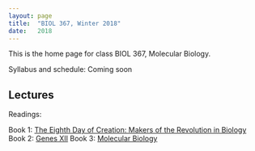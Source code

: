 ```yaml
---
layout: page
title:  "BIOL 367, Winter 2018"
date:   2018
---
```

This is the home page for class BIOL 367, Molecular Biology.

Syllabus and schedule: Coming soon

## Lectures

Readings:

Book 1: [The Eighth Day of Creation: Makers of the Revolution in Biology](https://www.amazon.com/Eighth-Day-Creation-Revolution-Commemorative/dp/0879694785)
Book 2: [Genes XII](https://www.amazon.com/Lewins-GENES-XII-Jocelyn-Krebs/dp/1284104494/ref=dp_ob_image_bk)
Book 3: [Molecular Biology](https://www.amazon.com/Molecular-Biology-WCB-Cell/dp/0073525324)
